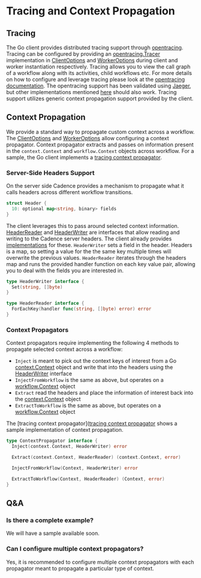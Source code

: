 # Tracing and Context Propagation

## Tracing

The Go client provides distributed tracing support through [opentracing](https://opentracing.io/). Tracing can be
configured by providing an [opentracing.Tracer](https://godoc.org/github.com/opentracing/opentracing-go#Tracer)
implementation in [ClientOptions](https://godoc.org/go.uber.org/cadence/internal#ClientOptions)
and [WorkerOptions](https://godoc.org/go.uber.org/cadence/internal#WorkerOptions) during client and worker instantiation
respectively. Tracing allows
you to view the call graph of a workflow along with its activities, child workflows etc. For more details on how to
configure and leverage tracing please look at the [opentracing documentation](https://opentracing.io/docs/getting-started/).
The opentracing support has been validated using [Jaeger](https://www.jaegertracing.io/), but other implementations
mentioned [here](https://opentracing.io/docs/supported-tracers/) should also work. Tracing support utilizes generic context
propagation support provided by the client.

## Context Propagation

We provide a standard way to propagate custom context across a workflow. The
[ClientOptions](https://godoc.org/go.uber.org/cadence/internal#ClientOptions) and [WorkerOptions](https://godoc.org/go.uber.org/cadence/internal#WorkerOptions)
allow configuring a context propagator. Context propagator extracts and passes on information present in the `context.Context`
and `workflow.Context` objects across workflow.
For a sample, the Go client implements a [tracing context propagator](https://github.com/uber-go/cadence-client/blob/master/internal/tracer.go).

### Server-Side Headers Support

On the server side Cadence provides a mechanism to propagate what it calls headers across different workflow
transitions.

```go
struct Header {
  10: optional map<string, binary> fields
}
```

The client leverages this to pass around selected context information. [HeaderReader](https://godoc.org/go.uber.org/cadence/internal#HeaderReader)
and [HeaderWriter](https://godoc.org/go.uber.org/cadence/internal#HeaderWriter) are interfaces
that allow reading and writing to the Cadence server headers. The client already provides [implementations](https://github.com/uber-go/cadence-client/blob/master/internal/headers.go)
for these. `HeaderWriter` sets a field in the header. Headers is a map, so setting a value for the the same key
multiple times will overwrite the previous values. `HeaderReader` iterates through the headers map and runs the
provided handler function on each key value pair, allowing you to deal with the fields you are interested in.

```go
type HeaderWriter interface {
  Set(string, []byte)
}

type HeaderReader interface {
  ForEachKey(handler func(string, []byte) error) error
}
```

### Context Propagators

Context propagators require implementing the following 4 methods to propagate selected context across a workflow:

- `Inject` is meant to pick out the context keys of interest from a Go [context.Context](https://golang.org/pkg/context/#Context) object and write that into the
headers using the [HeaderWriter](https://godoc.org/go.uber.org/cadence/internal#HeaderWriter) interface
- `InjectFromWorkflow` is the same as above, but operates on a [workflow.Context](https://godoc.org/go.uber.org/cadence/internal#Context) object
- `Extract` read the headers and place the information of interest back into the [context.Context](https://golang.org/pkg/context/#Context) object
- `ExtractToWorkflow` is the same as above, but operates on a [workflow.Context](https://godoc.org/go.uber.org/cadence/internal#Context) object

The [tracing context propagator]([tracing context propagator](https://github.com/uber-go/cadence-client/blob/master/internal/tracer.go)
shows a sample implementation of context propagation.

```go
type ContextPropagator interface {
  Inject(context.Context, HeaderWriter) error

  Extract(context.Context, HeaderReader) (context.Context, error)

  InjectFromWorkflow(Context, HeaderWriter) error

  ExtractToWorkflow(Context, HeaderReader) (Context, error)
}
```

## Q&A

### Is there a complete example?

We will have a sample available soon.

### Can I configure multiple context propagators?

Yes, it is recommended to configure multiple context propagators with each propagator meant to propagate a particular type of context.
